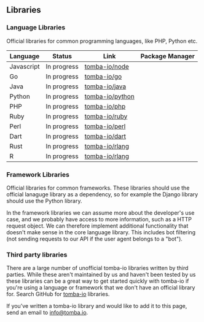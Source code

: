 ## Libraries

### Language Libraries

Official libraries for common programming languages, like PHP, Python etc.

| Language   | Status      | Link                                                  | Package Manager |
| ---------- | ----------- | ----------------------------------------------------- | --------------- |
| Javascript | In progress | [tomba-io/node](https://github.com/tomba-io/node)     |                 |
| Go         | In progress | [tomba-io/go](https://github.com/tomba-io/go)         |                 |
| Java       | In progress | [tomba-io/java](https://github.com/tomba-io/java)     |                 |
| Python     | In progress | [tomba-io/python](https://github.com/tomba-io/python) |                 |
| PHP        | In progress | [tomba-io/php](https://github.com/tomba-io/php)       |                 |
| Ruby       | In progress | [tomba-io/ruby](https://github.com/tomba-io/ruby)     |                 |
| Perl       | In progress | [tomba-io/perl](https://github.com/tomba-io/perl)     |                 |
| Dart       | In progress | [tomba-io/dart](https://github.com/tomba-io/dart)     |                 |
| Rust       | In progress | [tomba-io/rlang](https://github.com/tomba-io/rlang)   |                 |
| R          | In progress | [tomba-io/rlang](https://github.com/tomba-io/rlang)   |                 |

### Framework Libraries

Official libraries for common frameworks. These libraries should use the official lanaguge library as a dependency, so for example the Django library should use the Python library.

In the framework libraries we can assume more about the developer's use case, and we probably have access to more information, such as a HTTP request object. We can therefore implement additional functionality that
doesn't make sense in the core language library. This includes bot filtering (not sending requests to our API if the user agent belongs to a "bot").

### Third party libraries

There are a large number of unofficial tomba-io libraries written by third parties. While these aren't maintained by us and haven't been tested by us these libraries can be a great way to get started quickly with tomba-io if you're using a language or framework that we don't have an official library for. Search GitHub for [tomba-io](https://github.com/search?q=tomba-io) libraries.

If you’ve written a tomba-io library and would like to add it to this page, send an email to info@tomba.io.
